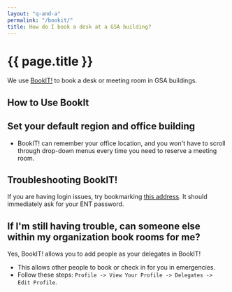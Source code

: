```yaml
---
layout: "q-and-a"
permalink: "/bookit/"
title: How do I book a desk at a GSA building?
---
```

# {{ page.title }}

We use [BookIT!](http://bookit.gsa.gov/) to book a desk or meeting room in GSA buildings.

## How to Use BookIt



## Set your default region and office building

* BookIT! can remember your office location, and you won't have to scroll through drop-down menus every time you need to reserve a meeting room.

## Troubleshooting BookIT!

If you are having login issues, try bookmarking [this address](https://bookit.gsa.gov/mobile/auth/spnego/spnegoLogin.jsp). It should immediately ask for your ENT password.


## If I'm still having trouble, can someone else within my organization book rooms for me?

Yes, BookIT! allows you to add people as your delegates in BookIT!
  * This allows other people to book or check in for you in emergencies.
  * Follow these steps: `Profile -> View Your Profile -> Delegates -> Edit Profile`.
